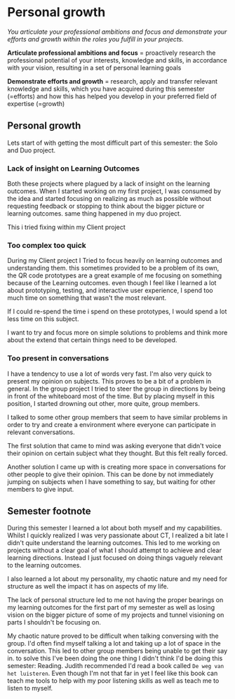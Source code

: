 # Personal growth
*You articulate your professional ambitions and focus and demonstrate your efforts and growth within the roles you fulfill in your projects.*

**Articulate professional ambitions and focus** = proactively research the professional potential of your interests, knowledge and skills, in accordance with your vision, resulting in a set of personal learning goals

**Demonstrate efforts and growth** = research, apply and transfer relevant knowledge and skills, which you have acquired during this semester (=efforts) and how this has helped you develop in your preferred field of expertise (=growth)

## Personal growth

Lets start of with getting the most difficult part of this semester: the Solo and Duo project.

### Lack of insight on Learning Outcomes
Both these projects where plagued by a lack of insight on the learning outcomes. When I started working on my first project, I was consumed by the idea and started focusing on realizing as much as possible without requesting feedback or stopping to think about the bigger picture or learning outcomes. same thing happened in my duo project.

This i tried fixing within my Client project


### Too complex too quick
During my Client project I Tried to focus heavily on learning outcomes and understanding them. this sometimes provided to be a problem of its own, the QR code prototypes are a great example of me focusing on something because of the Learning outcomes. even though I feel like I learned a lot about prototyping, testing, and interactive user experience, I spend too much time on something that wasn't the most relevant.

If I could re-spend the time i spend on these prototypes, I would spend a lot less time on this subject.

I want to try and focus more on simple solutions to problems and think more about the extend that certain things need to be developed.

### Too present in conversations
I have a tendency to use a lot of words very fast. I'm also very quick to present my opinion on subjects. This proves to be a bit of a problem in general. In the group project I tried to steer the group in directions by being in front of the whiteboard most of the time. But by placing myself in this position, I started drowning out other, more quite, group members. 

I talked to some other group members that seem to have similar problems in order to try and create a environment where everyone can participate in relevant conversations. 

The first solution that came to mind was asking everyone that didn't voice their opinion on certain subject what they thought. But this felt really forced.

Another solution I came up with is creating more space in conversations for other people to give their opinion. This can be done by not immediately jumping on subjects when I have something to say, but waiting for other members to give input.

## Semester footnote

During this semester I learned a lot about both myself and my capabilities. Whilst I quickly realized I was very passionate about CT, I realized a bit late I didn't quite understand the learning outcomes. This led to me working on projects without a clear goal of what I should attempt to achieve and clear learning directions. Instead I just focused on doing things vaguely relevant to the learning outcomes. 

I also learned a lot about my personality, my chaotic nature and my need for structure as well the impact it has on aspects of my life. 

The lack of personal structure led to me not having the proper bearings on my learning outcomes for the first part of my semester as well as losing vision on the bigger picture of some of my projects and tunnel visioning on parts I shouldn't be focusing on.

My chaotic nature proved to be difficult when talking conversing with the group. I'd often find myself talking a lot and taking up a lot of space in the conversation. This led to other group members being unable to get their say in. to solve this I've been doing the one thing I didn't think I'd be doing this semester: Reading. Judith recommended I'd read a book called `De weg van het luisteren`. Even though I'm not that far in yet I feel like this book can teach me tools to help with my poor listening skills as well as teach me to listen to myself.